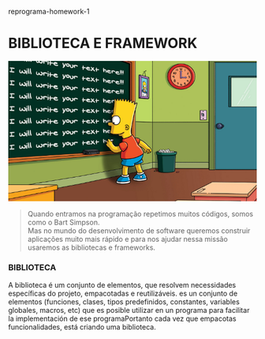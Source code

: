 reprograma-homework-1

# BIBLIOTECA E FRAMEWORK

![Bart no quadro escrevendo I will write your text here várias vezes](./imagem/BART.png)

> Quando entramos na programação repetimos muitos códigos,
> somos como o Bart Simpson.  
> Mas no mundo do desenvolvimento de software 
> queremos construir aplicações muito mais rápido 
> e para nos ajudar nessa missão usaremos
> as bibliotecas e frameworks. 

### BIBLIOTECA 
A biblioteca é um conjunto de elementos, que resolvem necessidades específicas do projeto, empacotadas e reutilizáveis. 
es un conjunto de elementos (funciones, clases, tipos predefinidos, constantes, variables globales, macros, etc) que es posible utilizar en un programa para facilitar la implementación de 
ese programaPortanto cada vez que empacotas funcionalidades, está criando uma biblioteca. 


